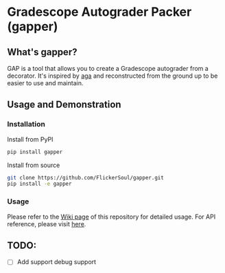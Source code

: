 # Gradescope Autograder Packer (gapper)

## What's gapper? 

GAP is a tool that allows you to create a Gradescope autograder from a decorator. It's inspired by [aga](https://github.com/rileyshahar/aga) and reconstructed from the ground up to be easier to use and maintain. 

## Usage and Demonstration

### Installation

Install from PyPI
```bash
pip install gapper
```

Install from source
```bash
git clone https://github.com/FlickerSoul/gapper.git
pip install -e gapper
```

### Usage 

Please refer to the [Wiki page](https://github.com/FlickerSoul/gapper/wiki) of this repository for detailed usage. For API reference, please visit [here](https://gapper.universe.observer).

## TODO: 

- [ ] Add support debug support 